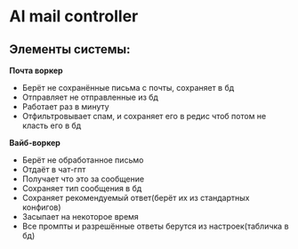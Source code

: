 # AI mail controller


## Элементы системы:
**Почта воркер**
- Берёт не сохранённые письма с почты, сохраняет в бд
- Отправляет не отправленные из бд
- Работает раз в минуту
- Отфильтровывает спам, и сохраняет его в редис чтоб потом не класть его в бд

**Вайб-воркер**
- Берёт не обработанное письмо
- Отдаёт в чат-гпт
- Получает что это за сообщение
- Сохраняет тип сообщения в бд
- Сохраняет рекомендуемый ответ(берёт их из стандартных конфигов)
- Засыпает на некоторое время
- Все промпты и разрешённые ответы берутся из настроек(табличка в бд)

